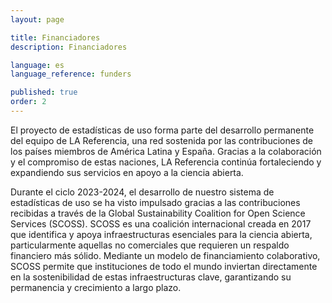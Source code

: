 ```yaml
---
layout: page

title: Financiadores
description: Financiadores

language: es
language_reference: funders

published: true
order: 2
---
```


El proyecto de estadísticas de uso forma parte del desarrollo permanente del equipo de LA Referencia, una red sostenida por las contribuciones de los países miembros de América Latina y España. Gracias a la colaboración y el compromiso de estas naciones, LA Referencia continúa fortaleciendo y expandiendo sus servicios en apoyo a la ciencia abierta.

Durante el ciclo 2023-2024, el desarrollo de nuestro sistema de estadísticas de uso se ha visto impulsado gracias a las contribuciones recibidas a través de la Global Sustainability Coalition for Open Science Services (SCOSS). SCOSS es una coalición internacional creada en 2017 que identifica y apoya infraestructuras esenciales para la ciencia abierta, particularmente aquellas no comerciales que requieren un respaldo financiero más sólido. Mediante un modelo de financiamiento colaborativo, SCOSS permite que instituciones de todo el mundo inviertan directamente en la sostenibilidad de estas infraestructuras clave, garantizando su permanencia y crecimiento a largo plazo.


